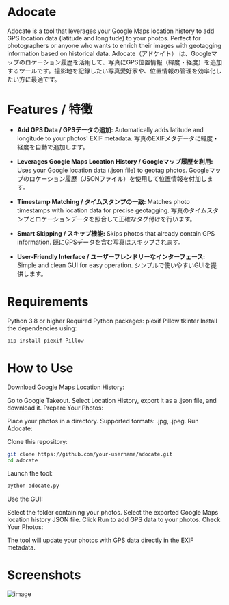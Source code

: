 # Adocate
Adocate is a tool that leverages your Google Maps location history to add GPS location data (latitude and longitude) to your photos. Perfect for photographers or anyone who wants to enrich their images with geotagging information based on historical data.
Adocate（アドケイト） は、Googleマップのロケーション履歴を活用して、写真にGPS位置情報（緯度・経度）を追加するツールです。撮影地を記録したい写真愛好家や、位置情報の管理を効率化したい方に最適です。

# Features / 特徴
- **Add GPS Data / GPSデータの追加:**
Automatically adds latitude and longitude to your photos' EXIF metadata.
写真のEXIFメタデータに緯度・経度を自動で追加します。

- **Leverages Google Maps Location History / Googleマップ履歴を利用:**
Uses your Google location data (.json file) to geotag photos.
Googleマップのロケーション履歴（JSONファイル）を使用して位置情報を付加します。

- **Timestamp Matching / タイムスタンプの一致:**
Matches photo timestamps with location data for precise geotagging.
写真のタイムスタンプとロケーションデータを照合して正確なタグ付けを行います。

- **Smart Skipping / スキップ機能:**
Skips photos that already contain GPS information.
既にGPSデータを含む写真はスキップされます。

- **User-Friendly Interface / ユーザーフレンドリーなインターフェース:**
Simple and clean GUI for easy operation.
シンプルで使いやすいGUIを提供します。

# Requirements
Python 3.8 or higher
Required Python packages:
piexif
Pillow
tkinter
Install the dependencies using:

```bash
pip install piexif Pillow
```

# How to Use
Download Google Maps Location History:

Go to Google Takeout.
Select Location History, export it as a .json file, and download it.
Prepare Your Photos:

Place your photos in a directory. Supported formats: .jpg, .jpeg.
Run Adocate:

Clone this repository:

```bash
git clone https://github.com/your-username/adocate.git
cd adocate
```

Launch the tool:

```bash
python adocate.py
```

Use the GUI:

Select the folder containing your photos.
Select the exported Google Maps location history JSON file.
Click Run to add GPS data to your photos.
Check Your Photos:

The tool will update your photos with GPS data directly in the EXIF metadata.

# Screenshots
![image](https://github.com/user-attachments/assets/df6bcbbf-3a96-4e92-a837-5c2553775da7)
